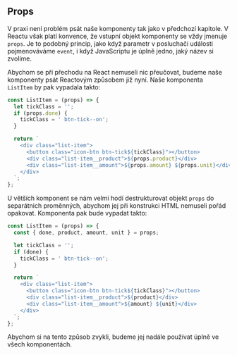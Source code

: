 ## Props

V praxi není problém psát naše komponenty tak jako v předchozí kapitole. V Reactu však platí konvence, že vstupní objekt komponenty se vždy jmenuje `props`. Je to podobný princip, jako když parametr v posluchači události pojmenováváme `event`, i když JavaScriptu je úplně jedno, jaký název si zvolíme.

Abychom se při přechodu na React nemuseli nic přeučovat, budeme naše komponenty psát Reactovým způsobem již nyní. Naše komponenta `ListItem` by pak vypadala takto:

```js
const ListItem = (props) => {
  let tickClass = '';
  if (props.done) {
    tickClass = ' btn-tick--on';
  }

  return `
    <div class="list-item">
      <button class="icon-btn btn-tick${tickClass}"></button>
      <div class="list-item__product">${props.product}</div>
      <div class="list-item__amount">${props.amount} ${props.unit}</div>
    </div>
  `;
};
```

U větších komponent se nám velmi hodí destrukturovat objekt `props` do separátnich proměnných, abychom jej při konstrukci HTML nemuseli pořád opakovat. Komponenta pak bude vypadat takto:

```js
const ListItem = (props) => {
  const { done, product, amount, unit } = props;

  let tickClass = '';
  if (done) {
    tickClass = ' btn-tick--on';
  }

  return `
    <div class="list-item">
      <button class="icon-btn btn-tick${tickClass}"></button>
      <div class="list-item__product">${product}</div>
      <div class="list-item__amount">${amount} ${unit}</div>
    </div>
  `;
};
```

Abychom si na tento způsob zvykli, budeme jej nadále používat úplně ve všech komponentách.
